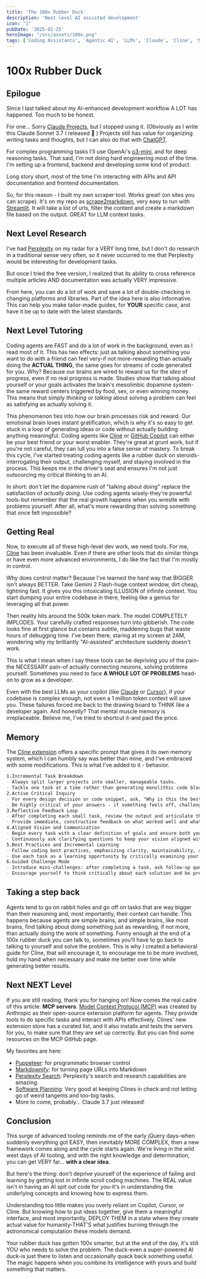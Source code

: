 ```yaml
---
title: 'The 100x Rubber Duck'
description: 'Next level AI assisted development'
icon: "1"
pubDate: '2025-02-25'
heroImage: "/src/assets/100x.png"
tags: ['Coding Assistants', 'Agentic AI', 'LLMs', 'Claude', 'Cline', 'MCP']
---
```


# 100x Rubber Duck

## Epilogue
Since I last talked about my AI-enhanced development workflow A LOT has happened. Too much to be honest. 

For one... Sorry [Claude Projects](https://www.anthropic.com/index/claude), but I stopped using it. (Obviously as I write this Claude Sonnet 3.7 I released 🤣 )
Projects still has value for organizing writing tasks and thoughts, but I can also do that with [ChatGPT](https://openai.com/chatgpt).

For complex programming tasks I'll use OpenAi's [o3-mini](https://platform.openai.com/docs/models/gpt-4), and for deep reasoning tasks. That said, I'm not doing hard engineering most of the time. I'm setting up a frontend, backend and developing some kind of product.

Long story short, most of the time I'm interacting with APIs and API documentation and frontend documentation. 

So, for this reason - I built my own scraper tool. Works great! (on sites you can scrape). It's on my repo as [scrape2markdown](https://github.com/SkelegonDK/scrape2markdown), very easy to run with [Streamlit](https://streamlit.io/).
It will take a list of urls, filter the content and create a markdown file based on the output. GREAT for LLM context tasks.

## Next Level Research

I've had [Perplexity](https://www.perplexity.ai/) on my radar for a VERY long time, but I don't do research in a traditional sense very often, so it never occurred to me that Perplexity would be interesting for development tasks. 

But once I tried the free version, I realized that its ability to cross reference multiple articles AND documentation was actually VERY impressive.

From here, you can do a lot of work and save a lot of double-checking in changing platforms and libraries. Part of the idea here is also informative.
This can help you make tailor-made guides, for **YOUR** specific case, and have it be up to date with the latest standards.

## Next Level Tutoring

Coding agents are FAST and do a lot of work in the background, even as I read most of it. This has two effects: just as talking about something you want to do with a friend can feel very-if not more-rewarding than actually doing the **ACTUAL THING**, the same goes for streams of code generated for you. Why? Because our brains are wired to reward us for the *idea* of progress, even if no real progress is made. Studies show that talking about yourself or your goals activates the brain's mesolimbic dopamine system-the same reward centers triggered by food, sex, or even winning money. This means that simply *thinking* or *talking* about solving a problem can feel as satisfying as actually solving it.

This phenomenon ties into how our brain processes risk and reward. Our emotional brain loves instant gratification, which is why it's so easy to get stuck in a loop of generating ideas or code without actually building anything meaningful. Coding agents like [Cline](https://cline.bot/) or [GitHub Copilot](https://github.com/features/copilot) can either be your best friend or your worst enabler. They're great at grunt work, but if you're not careful, they can lull you into a false sense of mastery. To break this cycle, I've started treating coding agents like a rubber duck on steroids-interrogating their output, challenging myself, and staying involved in the process. This keeps me in the driver's seat and ensures I'm not just outsourcing my critical thinking to an AI.

In short: don't let the dopamine rush of "talking about doing" replace the satisfaction of *actually doing*. Use coding agents wisely-they're powerful tools-but remember that the real growth happens when you wrestle with problems yourself. After all, what's more rewarding than solving something that once felt impossible?

## Getting Real

Now, to execute all of these high-level dev work, we need tools. For me, [Cline](https://cline.bot/) has been invaluable. Even if there are other tools that do similar things or have even more advanced environments, I do like the fact that I'm mostly in control.

Why does control matter? Because I've learned the hard way that BIGGER isn't always BETTER. Take Gemini 2 Flash-huge context window, dirt cheap, lightning fast. It gives you this intoxicating ILLUSION of infinite context. You start dumping your entire codebase in there, feeling like a genius for leveraging all that power.

Then reality hits around the 500k token mark. The model COMPLETELY IMPLODES. Your carefully crafted responses turn into gibberish. The code looks fine at first glance but contains subtle, maddening bugs that waste hours of debugging time. I've been there, staring at my screen at 2AM, wondering why my brilliantly "AI-assisted" architecture suddenly doesn't work.

This is what I mean when I say these tools can be depriving you of the pain-the NECESSARY pain-of actually connecting neurons, solving problems yourself. Sometimes you need to face **A WHOLE LOT OF PROBLEMS** head-on to grow as a developer.

Even with the best LLMs as your copilot (like [Claude](https://www.anthropic.com/index/claude) or [Cursor](https://cursor.so/)), if your codebase is complex enough, not even a 1 million token context will save you. These failures forced me back to the drawing board to THINK like a developer again. And honestly? That mental muscle memory is irreplaceable. Believe me, I've tried to shortcut it-and paid the price.

## Memory

The [Cline extension](https://docs.cline.bot/improving-your-prompting-skills/custom-instructions-library/cline-memory-bank) offers a specific prompt that gives it its own memory system, which I can humbly say was better than mine, and I've embraced with some modifications. This is what I've added to it - behavior. 

```markdown
1.Incremental Task Breakdown
- Always split larger projects into smaller, manageable tasks.
- Tackle one task at a time rather than generating monolithic code blocks.
2.Active Critical Inquiry
- For every design decision or code snippet, ask, "Why is this the best approach?" and "What alternatives did we consider?"
- Be highly critical of your answers - if something feels off, challenge it and refine your reasoning.
3.Reflective Feedback Loop
- After completing each small task, review the output and articulate the rationale behind each choice.
- Provide immediate, constructive feedback on what worked well and what can be improved.
4.Aligned Vision and Communication
- Begin every task with a clear definition of goals and ensure both you and the agent share a common understanding of what's being built.
- Continuously ask clarifying questions to keep your vision aligned with the development process.
5.Best Practices and Incremental Learning
- Follow coding best practices, emphasizing clarity, maintainability, and efficiency for every small task.
- Use each task as a learning opportunity by critically examining your approach and integrating feedback into future tasks.
6.Guided Challenge Mode
- Introduce mini-challenges: after completing a task, ask follow-up questions like, "How would this change in a more complex scenario?" or "What might be the potential pitfalls?"
- Encourage yourself to think critically about each solution and be prepared to iterate based on constructive criticism.
```

## Taking a step back

Agents tend to go on rabbit holes and go off on tasks that are way bigger than their reasoning and, most importantly, their context can handle. This happens because agents are simple brains, and simple brains, like most brains, find talking about doing something just as rewarding, if not more, than actually doing the work of something. Funny enough at the end of a 100x rubber duck you can talk to, sometimes you'll have to go back to talking to yourself and solve the problem. This is why I created a behavioral guide for Cline, that will encourage it, to encourage me to be more involved, hold my hand when necessary and make me better over time while generating better results.

## Next NEXT Level

If you are still reading, thank you for hanging on! 
Now comes the real cadre of this article: **MCP servers**.
[Model Context Protocol (MCP)](https://github.com/anthropic/mcp) was created by Anthropic as their open-source extension platform for agents. They provide tools to do specific tasks and interact with APIs effectively. Clines' new extension store has a curated list, and it also installs and tests the servers for you, to make sure that they are set up correctly. But you can find some resources on the MCP GitHub page.

My favorites are here:
- [Puppeteer](https://www.mcpservers.ai/servers/modelcontextprotocol/Puppeteer): for programmatic browser control
- [Markdownify](https://github.com/zcaceres/markdownify-mcp): for turning page URLs into Markdown
- [Perplexity Search](https://www.perplexity.ai/): Perplexity's search and research capabilities are amazing. 
- [Software Planning](https://glama.ai/mcp/servers/a35c7qc7ie): Very good at keeping Clines in check and not letting go of weird tangents and too-big tasks.
- More to come, probably... Claude 3.7 just released!

## Conclusion

This surge of advanced tooling reminds me of the early jQuery days-when suddenly everything got EASY, then inevitably MORE COMPLEX, then a new framework comes along and the cycle starts again. We're living in the wild west days of AI tooling, and with the right knowledge and determination, you can get VERY far... **with a clear idea.**

But here's the thing: don't deprive yourself of the experience of failing and learning by getting lost in infinite scroll coding machines. The REAL value isn't in having an AI spit out code for you-it's in understanding the underlying concepts and knowing how to express them.

Understanding too little makes you overly reliant on Copilot, Cursor, or Cline. But knowing how to put ideas together, give them a meaningful interface, and most importantly, DEPLOY THEM in a state where they create actual value for humanity-THAT'S what justifies burning through the astronomical computation these models demand.

Your rubber duck has gotten 100x smarter, but at the end of the day, it's still YOU who needs to solve the problem. The duck-even a super-powered AI duck-is just there to listen and occasionally quack back something useful. The magic happens when you combine its intelligence with yours and build something that matters. 